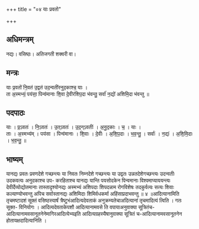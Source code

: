 +++
title = "०४ याः प्रवतो"

+++
## अधिमन्त्रम्
नद्यः। वसिष्ठः। अतिजगती शक्वरी वा।

## मन्त्रः
याः प्र॒वतो॑ नि॒वत॑ उ॒द्वत॑ उद॒न्वती॑रनुद॒काश्च॒ याः ।  
ता अ॒स्मभ्यं॒ पय॑सा॒ पिन्व॑मानाः शि॒वा दे॒वीर॑शिप॒दा भ॑वन्तु॒ सर्वा॑ न॒द्यो॑ अशिमि॒दा भ॑वन्तु ॥

## पदपाठः
याः । प्र॒ऽवतः॑ । नि॒ऽवतः॑ । उ॒त्ऽवतः॑ । उ॒द॒न्ऽवतीः॑ । अ॒नु॒द॒काः । च॒ । याः ।  
ताः । अ॒स्मभ्य॑म् । पय॑सा । पिन्व॑मानाः । शि॒वाः । दे॒वीः । अ॒शि॒प॒दाः । भ॒व॒न्तु॒ । सर्वाः॑ । न॒द्यः॑ । अ॒शि॒मि॒दाः । भ॒व॒न्तु॒ ॥

## भाष्यम्
यानद्यः प्रवतः प्रवणदेशे गच्छन्त्यः या निवतः निम्नदेशे गच्छन्त्यः या उद्वतः उन्नतदेशेगच्छन्त्यः उदन्वतीः उदकवत्यः अनुदकाश्च उप- करहिताश्च यानद्यः यान्ति पयसोदकेन पिन्वमानाः विश्वमाप्याययन्त्यः देवीर्देव्योद्योतमानाः तास्तादृश्योनद्यः अस्मभ्यं अशिपदाः शिपदन्नाम रोगविशेषः तदकुर्वत्यः सत्यः शिवाः कल्याण्योभवन्तु अपिच सर्वास्तानद्यः अशिमिदाः शिमिर्वधकर्मा अहिंसाप्रदाभवन्तु ॥ ४ ॥आदित्यानामिति तृचमष्टादशं सूक्तं वसिष्ठस्यार्षं त्रैष्टुभंआदित्यदेवताकं अनुक्रम्यतेचाअदित्यानां तृचमादित्यं त्विति । गतः सूक्त- विनियोगः । आदित्यदेवताकेपशौ आदित्यानामवसे ति वपायाअनुवाक्या सूत्रितंच-आदित्यानामवसानूतनेनेमागिरआदित्येभ्यइति आदित्यग्रहस्यैषानुवाक्या सूत्रितं च-आदित्यानामवसानूतनेन होतायक्षदादित्यानिति ।